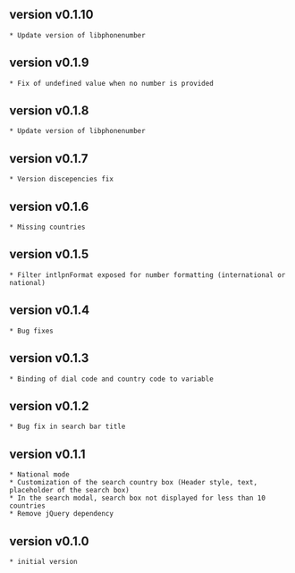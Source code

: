 ## version v0.1.10
    * Update version of libphonenumber

## version v0.1.9
    * Fix of undefined value when no number is provided

## version v0.1.8
    * Update version of libphonenumber

## version v0.1.7
    * Version discepencies fix

## version v0.1.6
    * Missing countries

## version v0.1.5
    * Filter intlpnFormat exposed for number formatting (international or national)

## version v0.1.4
    * Bug fixes

## version v0.1.3
    * Binding of dial code and country code to variable

## version v0.1.2
    * Bug fix in search bar title

## version v0.1.1
    * National mode
    * Customization of the search country box (Header style, text, placeholder of the search box)
    * In the search modal, search box not displayed for less than 10 countries
    * Remove jQuery dependency

## version v0.1.0
    * initial version
